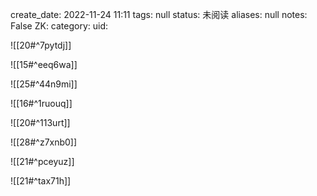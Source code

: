 create_date: 2022-11-24 11:11
tags: null
status: 未阅读 
aliases: null
notes: False
ZK: 
category: 
uid: 


![[20#^7pytdj]]

![[15#^eeq6wa]]

![[25#^44n9mi]]

![[16#^1ruouq]]

![[20#^113urt]]

![[28#^z7xnb0]]

![[21#^pceyuz]]

![[21#^tax71h]]